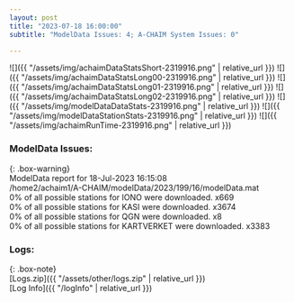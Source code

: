 ```yaml
---
layout: post
title: "2023-07-18 16:00:00"
subtitle: "ModelData Issues: 4; A-CHAIM System Issues: 0"

---
```


![]({{ "/assets/img/achaimDataStatsShort-2319916.png" | relative_url }})
![]({{ "/assets/img/achaimDataStatsLong00-2319916.png" | relative_url }})
![]({{ "/assets/img/achaimDataStatsLong01-2319916.png" | relative_url }})
![]({{ "/assets/img/achaimDataStatsLong02-2319916.png" | relative_url }})
![]({{ "/assets/img/modelDataDataStats-2319916.png" | relative_url }})
![]({{ "/assets/img/modelDataStationStats-2319916.png" | relative_url }})
![]({{ "/assets/img/achaimRunTime-2319916.png" | relative_url }})


### ModelData Issues:  
  
{: .box-warning}  
 ModelData report for 18-Jul-2023 16:15:08   
 /home2/achaim1/A-CHAIM/modelData/2023/199/16/modelData.mat   
 0% of all possible stations for IONO were downloaded. x669   
 0% of all possible stations for KASI were downloaded. x3674   
 0% of all possible stations for QGN were downloaded. x8   
 0% of all possible stations for KARTVERKET were downloaded. x3383   
  


### Logs:  
  
{: .box-note}  
[Logs.zip]({{ "/assets/other/logs.zip" | relative_url }})  
[Log Info]({{ "/logInfo" | relative_url }})  
